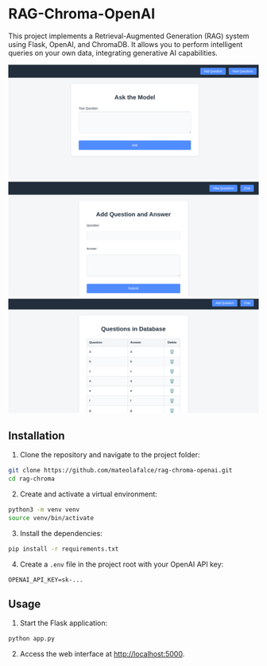 # RAG-Chroma-OpenAI

This project implements a Retrieval-Augmented Generation (RAG) system using Flask, OpenAI, and ChromaDB. It allows you to perform intelligent queries on your own data, integrating generative AI capabilities.

<div align="center">

<img src="static/1.png" alt="Preview" />

<img src="static/2.png" alt="Preview" />

<img src="static/3.png" alt="Preview" />

</div>

## Installation

1. Clone the repository and navigate to the project folder:

```bash
git clone https://github.com/mateolafalce/rag-chroma-openai.git
cd rag-chroma
```

2. Create and activate a virtual environment:

```bash
python3 -m venv venv
source venv/bin/activate
```

3. Install the dependencies:

```bash
pip install -r requirements.txt
```

4. Create a `.env` file in the project root with your OpenAI API key:

```env
OPENAI_API_KEY=sk-...
```

## Usage

1. Start the Flask application:

```bash
python app.py
```

2. Access the web interface at [http://localhost:5000](http://localhost:5000).

